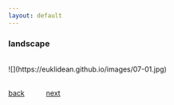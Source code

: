 ```yaml
---
layout: default
---
```


### landscape

<BR>
![](https://euklidean.github.io/images/07-01.jpg)
<BR>
<BR>

[back](./) &nbsp; &nbsp; &nbsp; &nbsp; &nbsp; [next](08-random)
